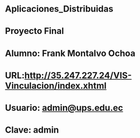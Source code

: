 # Aplicaciones_Distribuidas
# Proyecto Final
# Alumno: Frank Montalvo Ochoa
# URL:http://35.247.227.24/VIS-Vinculacion/index.xhtml
# Usuario: admin@ups.edu.ec
# Clave: admin
